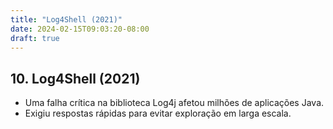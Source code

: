 ```yaml
---
title: "Log4Shell (2021)"
date: 2024-02-15T09:03:20-08:00
draft: true
---
```


## 10. Log4Shell (2021)

- Uma falha crítica na biblioteca Log4j afetou milhões de aplicações Java.
- Exigiu respostas rápidas para evitar exploração em larga escala.
